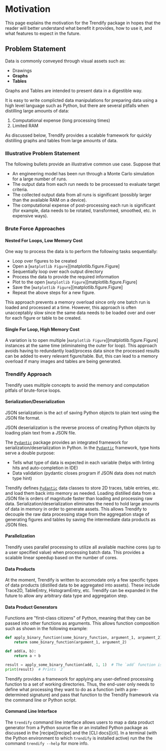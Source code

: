 # Motivation

This page explains the motivation for the Trendify package in hopes that the reader will better understand what benefit it provides, how to use it, and what features to expect in the future.

## Problem Statement

Data is commonly conveyed through visual assets such as:

- Drawings
- __Graphs__
- __Tables__

Graphs and Tables are intended to present data in a digestible way.

It is easy to write complicted data manipulations for preparing data using a high level language such as Python, but there are several pitfalls when distilling large amounts of data:

1. Computational expense (long processing times)
2. Limited RAM

As discussed below, Trendify provides a scalable framework for quickly distilling graphs and tables from large amounts of data.

### Illustrative Problem Statement

The following bullets provide an illustrative common use case.  Suppose that

- An engineering model has been run through a Monte Carlo simulation for a large number of runs.
- The output data from each run needs to be processed to evaluate target criteria.
- The collected output data from all runs is significant (possibly larger than the available RAM on a device).
- The computational expense of post-processing each run is significant (for example, data needs to be rotated, transformed, smoothed, etc. in expensive ways).

### Brute Force Approaches

#### Nested For Loops, Low Memory Cost

One way to process the data is to perform the following tasks sequentially:

- Loop over figures to be created
- Open a [`matplotlib Figure`][matplotlib.figure.Figure]
- Sequentially loop over each output directory
- Process the data to provide the required information
- Plot to the open [`matplotlib Figure`][matplotlib.figure.Figure]
- Save the [`matplotlib Figure`][matplotlib.figure.Figure]
- Repeat the above steps for a new figure.

This approach prevents a memory overload since only one batch run is loaded and processed at a time.  However, this approach is often unacceptably slow since the same data needs to be loaded over and over for each figure or table to be created.

#### Single For Loop, High Memory Cost

A variation is to open multiple [`matplotlib Figure`][matplotlib.figure.Figure] instances at the same time (eliminateing the outer for loop).  This approach avoids having to redundantly load/process data since the processed results can be added to every relevant figure/table.  But, this can lead to a memory overload if many images and tables are being generated.

### Trendify Approach

Trendify uses multiple concepts to avoid the memory and computation pitfals of brute-force loops.

#### Serialization/Deserialization

JSON serialization is the act of saving Python objects to plain text using the JSON file format.

JSON deserialization is the reverse process of creating Python objects by loading plain text from a JSON file.

The [`Pydantic`](https://docs.pydantic.dev/latest/) package provides an integrated framework for serialization/deserialization in Python.
In the [`Pydantic`](https://docs.pydantic.dev/latest/) framework, type hints serve a double purpose:

- Tells what type of data is expected in each variable (helps with linting hits and auto-completion in IDE)
- Data validation (pydantic closes program if JSON data does not match type hint)

Trendify defines [`Pydantic`](https://docs.pydantic.dev/latest/) data classes to store 2D traces, table entries, etc. and load them back into memory as needed.
Loading distilled data from a JSON file is orders of magnitude faster than loading and processing raw data.
Serialization/deserialization eliminates the need to hold large amounts of data in memory in order to generate assets.
This allows Trendify to decouple the raw data processing stage from the aggregation stage of generating figures and tables by saving the intermediate data products as JSON files.

#### Parallelization

Trendify uses parallel processing to utilize all available machine cores (up to a user specified value) when processing batch data.
This provides a scalable linear speedup based on the number of cores.

#### Data Products

At the moment, Trendify is written to accomodate only a few specific types of data products (distilled data to be aggregated into assets).  These include Trace2D, TableEntry, HistogramEntry, etc.  Trendify can be expanded in the future to allow any arbitrary data type and aggregation step.

#### Data Product Generators

Functions are "first-class citizens" of Python, meaning that they can be passed into other functions as arguments.  This allows function composition such as shown in the following example:

```python
def apply_binary_function(some_binary_function, argument_1, argument_2):
    return some_binary_function(argument_1, argument_2)

def add(a, b):
    return a + b

result = apply_some_binary_function(add, 1, 1)  # The `add` function is passed as an argument to `apply_binary_function`
print(result)  # Prints `2`
```

Trendify provides a framework for applying any user-defined processing function to a set of working directories.
Thus, the end-user only needs to define what processing they want to do as a function (with a pre-determined signature) and pass that function to the Trendify framework via the command line or Python script.

#### Command Line Interface

The `trendify` command line interface allows users to map a data product generator from a Python source file or an installed Python package as discussed in the [recipe][recipe] and the [CLI docs][cli].  In a terminal (with the Python environment to which `trendify` is installed active) run the the command `trendify --help` for more info.